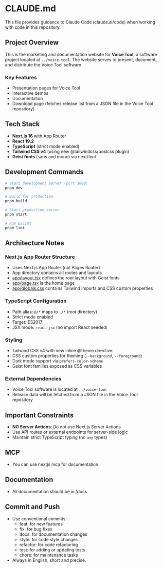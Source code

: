 # CLAUDE.md

This file provides guidance to Claude Code (claude.ai/code) when working with code in this repository.

## Project Overview

This is the marketing and documentation website for **Voice Tool**, a software project located at `../voice-tool`. The website serves to present, document, and distribute the Voice Tool software.

### Key Features
- Presentation pages for Voice Tool
- Interactive demos
- Documentation
- Download page (fetches release list from a JSON file in the Voice Tool repository)

## Tech Stack

- **Next.js 16** with App Router
- **React 19.2**
- **TypeScript** (strict mode enabled)
- **Tailwind CSS v4** (using new @tailwindcss/postcss plugin)
- **Geist fonts** (sans and mono) via next/font

## Development Commands

```bash
# Start development server (port 3000)
pnpm dev

# Build for production
pnpm build

# Start production server
pnpm start

# Run ESLint
pnpm lint
```

## Architecture Notes

### Next.js App Router Structure
- Uses Next.js App Router (not Pages Router)
- App directory contains all routes and layouts
- [app/layout.tsx](app/layout.tsx) defines the root layout with Geist fonts
- [app/page.tsx](app/page.tsx) is the home page
- [app/globals.css](app/globals.css) contains Tailwind imports and CSS custom properties

### TypeScript Configuration
- Path alias: `@/*` maps to `./*` (root directory)
- Strict mode enabled
- Target: ES2017
- JSX mode: `react-jsx` (no import React needed)

### Styling
- Tailwind CSS v4 with new inline @theme directive
- CSS custom properties for theming (`--background`, `--foreground`)
- Dark mode support via `prefers-color-scheme`
- Geist font families exposed as CSS variables

### External Dependencies
- Voice Tool software is located at `../voice-tool`
- Release data will be fetched from a JSON file in the Voice Tool repository

## Important Constraints

- **NO Server Actions**: Do not use Next.js Server Actions
- Use API routes or external endpoints for server-side logic
- Maintain strict TypeScript typing (no `any` types)

## MCP
- You can use nextjs mcp for documentation

## Documentation
- All documentation should be in /docs

## Commit and Push
- Use conventional commits:
    - feat: for new features
    - fix: for bug fixes
    - docs: for documentation changes
    - style: for code style changes
    - refactor: for code refactoring
    - test: for adding or updating tests
    - chore: for maintenance tasks
- Always in English, short and precise.